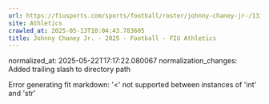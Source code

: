 ```yaml
---
url: https://fiusports.com/sports/football/roster/johnny-chaney-jr-/13194/
site: Athletics
crawled_at: 2025-05-13T10:04:43.783605
title: Johnny Chaney Jr. - 2025 - Football - FIU Athletics
---
```

normalized_at: 2025-05-22T17:17:22.080067
normalization_changes: Added trailing slash to directory path

Error generating fit markdown: '<' not supported between instances of 'int' and 'str'